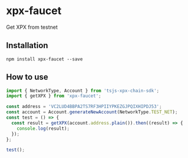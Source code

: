 # xpx-faucet

Get XPX from testnet

## Installation

```npm
npm install xpx-faucet --save
```

## How to use

```typescript
import { NetworkType, Account } from 'tsjs-xpx-chain-sdk';
import { getXPX } from 'xpx-faucet';

const address = 'VC2LUD4BBPA2TS7RF3HPIIYPKEZGJPQIXHIPDJ53';
const account = Account.generateNewAccount(NetworkType.TEST_NET);
const test = () => {
  const result = getXPX(account.address.plain()).then((result) => {
    console.log(result);
  });
};

test();
```
